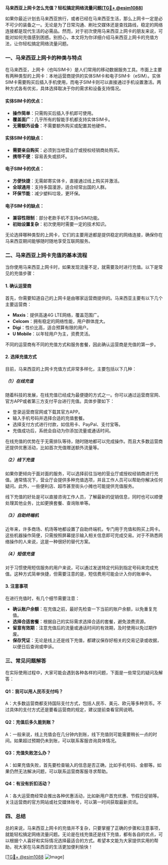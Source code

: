 **马来西亚上网卡怎么充值？轻松搞定网络流量问题[[TG💪+ @esim1088](https://t.me/s/esim1088)]**

如果你最近计划去马来西亚旅行，或者已经在马来西亚生活，那么上网卡一定是必不可少的装备之一。无论是为了日常沟通、刷社交媒体还是查找路线，稳定的网络连接都是现代生活的必需品。然而，对于初次使用马来西亚上网卡的朋友来说，可能对如何充值感到困惑。别担心，本文将为你详细介绍马来西亚上网卡的充值方法，让你轻松搞定网络流量问题。

### 一、马来西亚上网卡的种类与特点

在马来西亚，上网卡（也叫SIM卡）是人们常用的移动数据服务工具。市面上主要有两种类型的上网卡：本地运营商提供的实体SIM卡和电子SIM卡（eSIM）。实体SIM卡需要购买后插入手机使用，而电子SIM卡则可以直接通过手机设置激活。两种方式各有优劣，具体选择取决于你的需求和设备支持情况。

#### 实体SIM卡的优点：
- **操作简单**：只需购买后插入手机即可使用。
- **覆盖面广**：几乎所有的智能手机都支持实体SIM卡。
- **无需额外设备**：不需要额外购买或配置其他硬件。

#### 实体SIM卡的缺点：
- **需要亲自购买**：必须到当地营业厅或授权经销商处购买。
- **携带不便**：容易丢失或损坏。

#### 电子SIM卡的优点：
- **方便快捷**：无需邮寄实体卡，直接通过线上购买并激活。
- **全球通用**：支持多国漫游，适合经常出国的人群。
- **环保节能**：减少塑料垃圾，更环保。

#### 电子SIM卡的缺点：
- **兼容性限制**：部分老款手机不支持eSIM功能。
- **初始设置复杂**：初次使用时需要一定的技术知识。

无论选择哪种类型的上网卡，它们的主要用途都是提供稳定的网络连接，确保你在马来西亚期间能够随时随地享受互联网服务。

### 二、马来西亚上网卡充值的基本流程

当你使用马来西亚上网卡时，如果发现流量不足，就需要及时进行充值。以下是常见的充值步骤：

#### 1. 确认运营商
首先，你需要知道自己的上网卡是由哪家运营商提供的。马来西亚主要有以下几个主要运营商：
- **Maxis**：提供高速4G LTE网络，覆盖范围广。
- **Celcom**：拥有稳定的网络性能，用户群体庞大。
- **Digi**：性价比高，适合预算有限的用户。
- **U Mobile**：以年轻用户为主，资费灵活。

不同的运营商有不同的充值方式和服务套餐，因此确认运营商是充值的第一步。

#### 2. 选择充值方式
目前，马来西亚的上网卡充值方式非常多样化，主要包括以下几种：

##### （1）在线充值
随着科技的发展，在线充值已经成为最便捷的方式之一。你可以通过运营商官网、官方APP或者第三方支付平台进行充值。具体步骤如下：
- 登录运营商官网或下载其官方APP。
- 输入手机号码并选择合适的充值套餐。
- 选择支付方式进行付款，如信用卡、PayPal、支付宝等。
- 充值成功后，系统会自动为你添加流量或通话时间。

在线充值的优势在于无需排队等待，随时随地都可以完成操作。而且大多数运营商还提供优惠活动，比如首次充值赠送额外流量等。

##### （2）线下充值
如果你更倾向于面对面的服务，可以选择前往当地的营业厅或授权经销商进行充值。通常情况下，营业厅会提供多种充值选项，并且工作人员可以帮助你解决任何疑问。此外，一些便利店、超市甚至街头小摊也可能提供充值服务。

线下充值的好处是可以直接咨询工作人员，了解最新的促销信息，同时也可以顺便处理其他业务，比如更换套餐、查询账单等。

##### （3）自助终端机
近年来，许多商场、机场等地都设置了自助终端机，专门用于充值和购买上网卡。这些机器操作简便，只需按照屏幕提示输入相关信息即可完成交易。对于不熟悉网络操作的人来说，这是一种很好的替代方案。

##### （4）短信充值
对于习惯使用短信服务的用户来说，可以通过发送特定代码到指定号码来完成充值。这种方式简单快捷，但需要注意的是，短信费用可能会计入你的账单中。

#### 3. 注意事项
在进行充值时，有几个细节需要注意：
- **确认账户余额**：在充值之前，最好先检查一下当前的账户余额，以免重复充值。
- **选择合适套餐**：根据自己的实际需求选择合适的套餐，避免浪费资源。
- **留意有效期**：注意充值后的流量或通话时间的有效期，及时使用以免过期作废。
- **保存凭证**：无论是线上还是线下充值，都建议保存好相关的交易记录或收据，以便日后查询或申诉。

### 三、常见问题解答

在实际使用过程中，大家可能会遇到各种各样的问题，下面是一些常见的疑问及解答：

#### Q1：我可以用人民币支付吗？
A：大多数运营商都支持国际支付方式，包括人民币、美元、欧元等多种货币。不过具体的支付方式还是要看运营商的规定，建议提前查看官网说明。

#### Q2：充值后多久能到账？
A：一般来说，线上充值会在几分钟内到账，线下充值则可能需要稍长一点的时间。如果超过预期仍未到账，可以联系客服咨询具体情况。

#### Q3：充值失败怎么办？
A：如果充值失败，首先要检查输入的信息是否正确，比如手机号码、金额等。如果仍然无法解决问题，可以联系运营商客服寻求帮助。

#### Q4：有没有折扣活动？
A：各大运营商经常会推出各种优惠活动，比如新用户首充优惠、节假日促销等。关注运营商的官方网站或社交媒体账号，可以第一时间获取最新资讯。

### 四、总结

总的来说，马来西亚上网卡的充值并不复杂，只要掌握了正确的步骤和注意事项，就能轻松搞定网络流量问题。无论是在线充值还是线下充值，都有各自的优点，可以根据个人喜好和实际情况选择最适合的方式。希望本文能为大家提供实用的帮助，祝大家在马来西亚的生活更加便利愉快！

[[TG💪+ @esim1088](https://t.me/s/esim1088) ![Image](https://i.postimg.cc/4NQfJmqS/Snipaste-2025-05-13-00-14-12.png)]